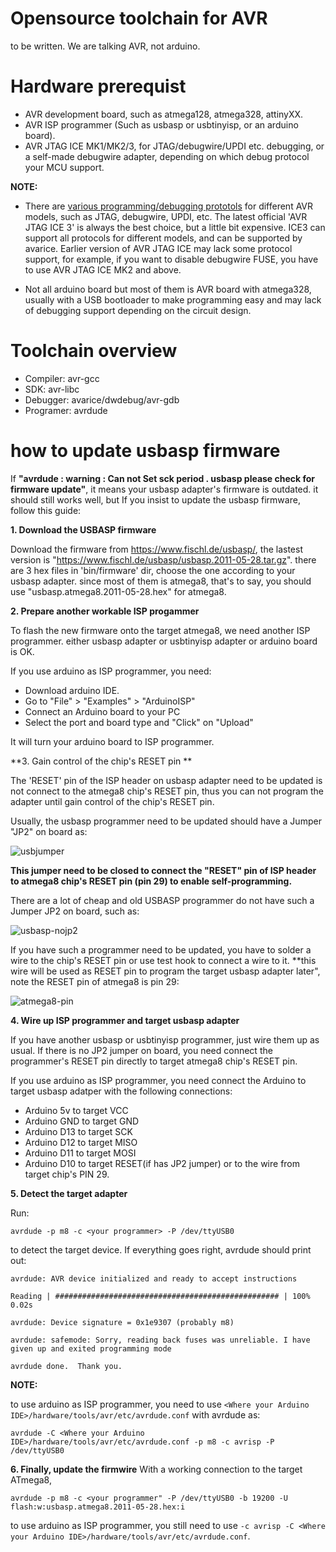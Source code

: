 # Opensource toolchain for AVR
to be written.
We are talking AVR, not arduino.

# Hardware prerequist

* AVR development board, such as atmega128, atmega328, attinyXX.
* AVR ISP programmer (Such as usbasp or usbtinyisp, or an arduino board).
* AVR JTAG ICE MK1/MK2/3, for JTAG/debugwire/UPDI etc. debugging, or a self-made debugwire adapter, depending on which debug protocol your MCU support.

**NOTE:**

- There are [various programming/debugging prototols](https://www.kanda.com/blog/microcontrollers/avr-microcontrollers/avr-microcontroller-programming-interfaces-isp-jtag-tpi-pdi-updi/) for different AVR models, such as JTAG, debugwire, UPDI, etc. The latest official 'AVR JTAG ICE 3' is always the best choice, but a little bit expensive. ICE3 can support all protocols for different models, and can be supported by avarice. Earlier version of AVR JTAG ICE may lack some protocol support, for example, if you want to disable debugwire FUSE, you have to use AVR JTAG ICE MK2 and above.

- Not all arduino board but most of them is AVR board with atmega328, usually with a USB bootloader to make programming easy and may lack of debugging support depending on the circuit design.


# Toolchain overview
* Compiler: avr-gcc
* SDK: avr-libc
* Debugger: avarice/dwdebug/avr-gdb
* Programer: avrdude


# how to update usbasp firmware

If **"avrdude : warning : Can not Set sck period . usbasp please check for firmware update"**, it means your usbasp adapter's firmware is outdated. it should still works well, but If you insist to update the usbasp firmware, follow this guide:

**1. Download the USBASP firmware**

Download the firmware from https://www.fischl.de/usbasp/, the lastest version is "https://www.fischl.de/usbasp/usbasp.2011-05-28.tar.gz". there are 3 hex files in 'bin/firmware' dir, choose the one according to your usbasp adapter. since most of them is atmega8, that's to say, you should use "usbasp.atmega8.2011-05-28.hex" for atmega8.


**2. Prepare another workable ISP progammer**

To flash the new firmware onto the target atmega8, we need another ISP programmer. either usbasp adapter or usbtinyisp adapter or arduino board is OK.

If you use arduino as ISP programmer, you need:

* Download arduino IDE.
* Go to "File" > "Examples" > "ArduinoISP"
* Connect an Arduino board to your PC
* Select the port and board type and "Click" on "Upload"

It will turn your arduino board to ISP programmer.

**3. Gain control of the chip's RESET pin **

The 'RESET' pin of the ISP header on usbasp adapter need to be updated is not connect to the atmega8 chip's RESET pin, thus you can not program the adapter until gain control of the chip's RESET pin.

Usually, the usbasp programmer need to be updated should have a Jumper "JP2" on board as:

![usbjumper](https://user-images.githubusercontent.com/1625340/170300994-dec83783-461e-478b-b673-723484030026.png)

**This jumper need to be closed to connect the "RESET" pin of ISP header to atmega8 chip's RESET pin (pin 29) to enable self-programming.**

There are a lot of cheap and old USBASP programmer do not have such a Jumper JP2 on board, such as:

![usbasp-nojp2](https://user-images.githubusercontent.com/1625340/170302304-7ddabb6f-31f7-43db-9a34-5ad9db00800d.jpg)

If you have such a programmer need to be updated, you have to solder a wire to the chip's RESET pin or use test hook to connect a wire to it. **this wire will be used as RESET pin to program the target usbasp adapter later", note the RESET pin of atmega8 is pin 29:

![atmega8-pin](https://user-images.githubusercontent.com/1625340/170304456-496d3b60-cc4b-4109-b1e4-f1ad015040f0.png)

**4. Wire up ISP programmer and target usbasp adapter**

If you have another usbasp or usbtinyisp programmer, just wire them up as usual. If there is no JP2 jumper on board, you need connect the programmer's RESET pin directly to target atmega8 chip's RESET pin.

If you use arduino as ISP programmer, you need connect the Arduino to target usbasp adatper with the following connections:

* Arduino 5v to target VCC
* Arduino GND to target GND
* Arduino D13 to target SCK
* Arduino D12 to target MISO
* Arduino D11 to target MOSI
* Arduino D10 to target RESET(if has JP2 jumper) or to the wire from target chip's PIN 29.

**5. Detect the target adapter**

Run:

```
avrdude -p m8 -c <your programmer> -P /dev/ttyUSB0
```

to detect the target device. If everything goes right, avrdude should print out:

```
avrdude: AVR device initialized and ready to accept instructions

Reading | ################################################## | 100% 0.02s

avrdude: Device signature = 0x1e9307 (probably m8)

avrdude: safemode: Sorry, reading back fuses was unreliable. I have given up and exited programming mode

avrdude done.  Thank you.
```

**NOTE:**

to use arduino as ISP programmer, you need to use `<Where your Arduino IDE>/hardware/tools/avr/etc/avrdude.conf` with avrdude as:

```
avrdude -C <Where your Arduino IDE>/hardware/tools/avr/etc/avrdude.conf -p m8 -c avrisp -P /dev/ttyUSB0
```

**6. Finally, update the firmwire**
With a working connection to the target ATmega8,

```
avrdude -p m8 -c <your programmer" -P /dev/ttyUSB0 -b 19200 -U flash:w:usbasp.atmega8.2011-05-28.hex:i
```

to use arduino as ISP programmer, you still need to use `-c avrisp -C <Where your Arduino IDE>/hardware/tools/avr/etc/avrdude.conf`.




  
 
